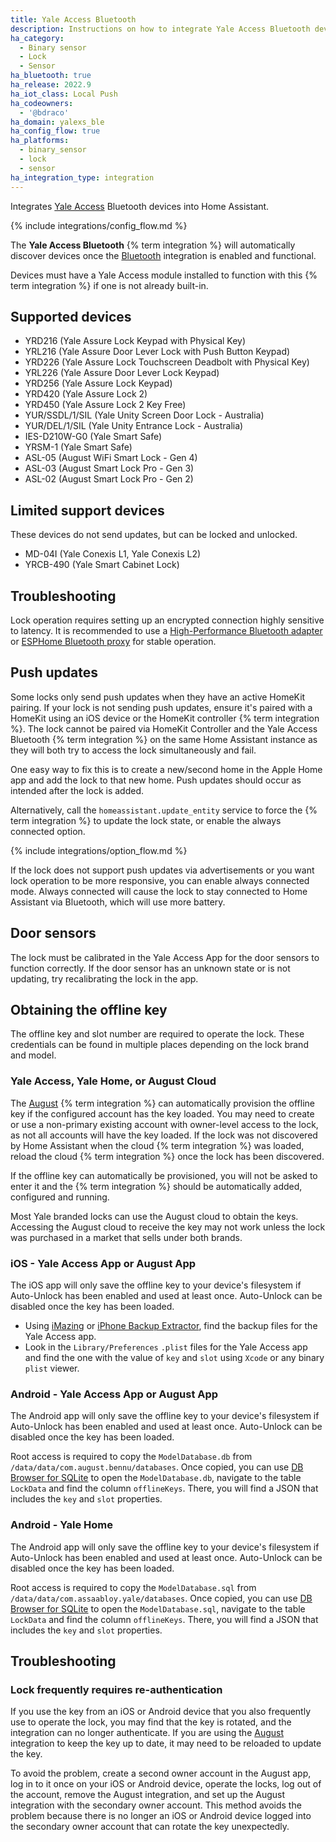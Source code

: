 ```yaml
---
title: Yale Access Bluetooth
description: Instructions on how to integrate Yale Access Bluetooth devices into Home Assistant.
ha_category:
  - Binary sensor
  - Lock
  - Sensor
ha_bluetooth: true
ha_release: 2022.9
ha_iot_class: Local Push
ha_codeowners:
  - '@bdraco'
ha_domain: yalexs_ble
ha_config_flow: true
ha_platforms:
  - binary_sensor
  - lock
  - sensor
ha_integration_type: integration
---
```


Integrates [Yale Access](https://www.yalehome.com/us/en/products/smart-technology/yale-access) Bluetooth devices into Home Assistant.

{% include integrations/config_flow.md %}

The **Yale Access Bluetooth** {% term integration %} will automatically discover devices once the [Bluetooth](/integrations/bluetooth) integration is enabled and functional.

Devices must have a Yale Access module installed to function with this {% term integration %} if one is not already built-in.

## Supported devices

- YRD216 (Yale Assure Lock Keypad with Physical Key)
- YRL216 (Yale Assure Door Lever Lock with Push Button Keypad)
- YRD226 (Yale Assure Lock Touchscreen Deadbolt with Physical Key)
- YRL226 (Yale Assure Door Lever Lock Keypad)
- YRD256 (Yale Assure Lock Keypad)
- YRD420 (Yale Assure Lock 2)
- YRD450 (Yale Assure Lock 2 Key Free)
- YUR/SSDL/1/SIL (Yale Unity Screen Door Lock - Australia)
- YUR/DEL/1/SIL (Yale Unity Entrance Lock - Australia)
- IES-D210W-G0 (Yale Smart Safe)
- YRSM-1 (Yale Smart Safe)
- ASL-05 (August WiFi Smart Lock - Gen 4)
- ASL-03 (August Smart Lock Pro - Gen 3)
- ASL-02 (August Smart Lock Pro - Gen 2)

## Limited support devices

These devices do not send updates, but can be locked and unlocked.

- MD-04I (Yale Conexis L1, Yale Conexis L2)
- YRCB-490 (Yale Smart Cabinet Lock)

## Troubleshooting

Lock operation requires setting up an encrypted connection highly sensitive to latency. It is recommended to use a [High-Performance Bluetooth adapter](/integrations/bluetooth/#known-working-high-performance-adapters) or [ESPHome Bluetooth proxy](/integrations/bluetooth/#remote-adapters-bluetooth-proxies) for stable operation.

## Push updates

Some locks only send push updates when they have an active HomeKit pairing. If your lock is not sending push updates, ensure it's paired with a HomeKit using an iOS device or the HomeKit controller {% term integration %}. The lock cannot be paired via HomeKit Controller and the Yale Access Bluetooth {% term integration %} on the same Home Assistant instance as they will both try to access the lock simultaneously and fail.

One easy way to fix this is to create a new/second home in the Apple Home app and add the lock to that new home. Push updates should occur as intended after the lock is added.

Alternatively, call the `homeassistant.update_entity` service to force the {% term integration %} to update the lock state, or enable the always connected option.

{% include integrations/option_flow.md %}

If the lock does not support push updates via advertisements or you want lock operation to be more responsive, you can enable always connected mode. Always connected will cause the lock to stay connected to Home Assistant via Bluetooth, which will use more battery.

## Door sensors

The lock must be calibrated in the Yale Access App for the door sensors to function correctly. If the door sensor has an unknown state or is not updating, try recalibrating the lock in the app.

## Obtaining the offline key

The offline key and slot number are required to operate the lock. These credentials can be found in multiple places depending on the lock brand and model.

### Yale Access, Yale Home, or August Cloud

The [August](/integrations/august) {% term integration %} can automatically provision the offline key if the configured account has the key loaded. You may need to create or use a non-primary existing account with owner-level access to the lock, as not all accounts will have the key loaded. If the lock was not discovered by Home Assistant when the cloud {% term integration %} was loaded, reload the cloud {% term integration %} once the lock has been discovered.

If the offline key can automatically be provisioned, you will not be asked to enter it and the {% term integration %} should be automatically added, configured and running.

Most Yale branded locks can use the August cloud to obtain the keys. Accessing the August cloud to receive the key may not work unless the lock was purchased in a market that sells under both brands.

### iOS - Yale Access App or August App

The iOS app will only save the offline key to your device's filesystem if Auto-Unlock has been enabled and used at least once. Auto-Unlock can be disabled once the key has been loaded.

- Using [iMazing](https://imazing.com/) or [iPhone Backup Extractor](https://www.iphonebackupextractor.com/), find the backup files for the Yale Access app.
- Look in the `Library/Preferences` `.plist` files for the Yale Access app and find the one with the value of `key` and `slot` using `Xcode` or any binary `plist` viewer.

### Android - Yale Access App or August App

The Android app will only save the offline key to your device's filesystem if Auto-Unlock has been enabled and used at least once. Auto-Unlock can be disabled once the key has been loaded.

Root access is required to copy the `ModelDatabase.db` from `/data/data/com.august.bennu/databases`. Once copied, you can use [DB Browser for SQLite](https://sqlitebrowser.org/) to open the `ModelDatabase.db`, navigate to the table `LockData` and find the column `offlineKeys`. There, you will find a JSON that includes the `key` and `slot` properties.

### Android - Yale Home

The Android app will only save the offline key to your device's filesystem if Auto-Unlock has been enabled and used at least once. Auto-Unlock can be disabled once the key has been loaded.

Root access is required to copy the `ModelDatabase.sql` from `/data/data/com.assaabloy.yale/databases`. Once copied, you can use [DB Browser for SQLite](https://sqlitebrowser.org/) to open the `ModelDatabase.sql`, navigate to the table `LockData` and find the column `offlineKeys`. There, you will find a JSON that includes the `key` and `slot` properties.

## Troubleshooting

### Lock frequently requires re-authentication

If you use the key from an iOS or Android device that you also frequently use to operate the lock, you may find that the key is rotated, and the integration can no longer authenticate. If you are using the [August](/integrations/august) integration to keep the key up to date, it may need to be reloaded to update the key. 

To avoid the problem, create a second owner account in the August app, log in to it once on your iOS or Android device, operate the locks, log out of the account, remove the August integration, and set up the August integration with the secondary owner account. This method avoids the problem because there is no longer an iOS or Android device logged into the secondary owner account that can rotate the key unexpectedly.
